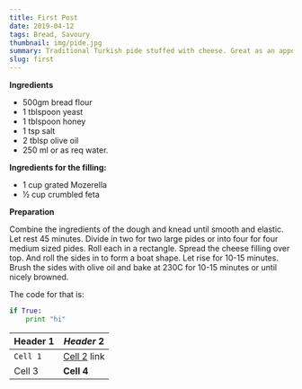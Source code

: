 ```yaml
---
title: First Post
date: 2019-04-12
tags: Bread, Savoury
thumbnail: img/pide.jpg
summary: Traditional Turkish pide stuffed with cheese. Great as an appetizer or for breakfast or lunch.
slug: first
---
```


__Ingredients__

+ 500gm bread flour
+ 1 tblspoon yeast
+ 1 tblspoon honey
+ 1 tsp salt
+ 2 tblsp olive oil
+ 250 ml or as req water.

**Ingredients for the filling:**

+ 1 cup grated Mozerella
+ ½ cup crumbled feta 

__Preparation__
 
Combine the ingredients of the dough and knead until smooth and elastic. Let rest 45 minutes. Divide in two for two large pides or into four for four medium sized pides. Roll each in a rectangle. Spread the cheese filling over top. And roll the sides in to form a boat shape. Let rise for 10-15 minutes. Brush the sides with olive oil and bake at 230C for 10-15 minutes or until nicely browned.

The code for that is:

```python
if True:
    print "hi"
```
| Header 1 | *Header* 2 |
| -------- | -------- |
| `Cell 1` | [Cell 2](http://example.com) link |
| Cell 3 | **Cell 4** |